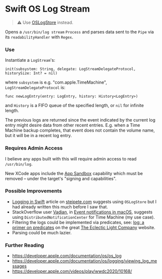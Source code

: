 # Swift OS Log Stream

> ⚠️ Use [OSLogStore](https://developer.apple.com/documentation/oslog/oslogstore) instead.

Opens a `/usr/bin/log stream` `Process` and parses data sent to the `Pipe` via its `readabilityHandler` with `Regex`.

### Use

Instantiate a `LogStream`'s:

`init(subsystem: String, delegate: LogStreamDelegateProtocol, historySize: Int? = nil)`

where `subsystem` is e.g. "com.apple.TimeMachine", `LogStreamDelegateProtocol` is:

`func newLogEntry(entry: LogEntry, history: History<LogEntry>)`

and `History` is a FIFO queue of the specified length, or `nil` for infinite length.

The previous logs are returned since the event indicated by the current log entry might desire data from other recent entries. E.g. when a Time Machine backup completes, that event does not contain the volume name, but it will be in a recent log entry.

### Requires Admin Access

I believe any apps built with this will require admin access to read `/usr/bin/log`.

New XCode apps include the [App Sandbox](https://developer.apple.com/documentation/xcode/configuring-the-macos-app-sandbox) capability which must be removed – under the target's "signing and capabilities".

### Possible Improvements

* [Logging in Swift](https://steipete.com/posts/logging-in-swift/) article on [steipete.com](http://steipete.com) suggests using `OSLogStore` but I had already written this much before I saw that.
* StackOverflow user [Vadian](https://stackoverflow.com/users/5044042/vadian), in [Event notifications in macOS](https://stackoverflow.com/questions/54927655/event-notifications-in-macos), suggests using `DistributedNotificationCenter` for Time Machine (my use case). 
* Filtering the logs could be implemented via predicates, see: [log: a primer on predicates](https://eclecticlight.co/2016/10/17/log-a-primer-on-predicates/) on the great [The Eclectic Light Company](https://eclecticlight.co) website.
* Parsing could be much lazier.

### Further Reading

* https://developer.apple.com/documentation/os/os_log
* https://developer.apple.com/documentation/os/logging/viewing_log_messages
* https://developer.apple.com/videos/play/wwdc2020/10168/